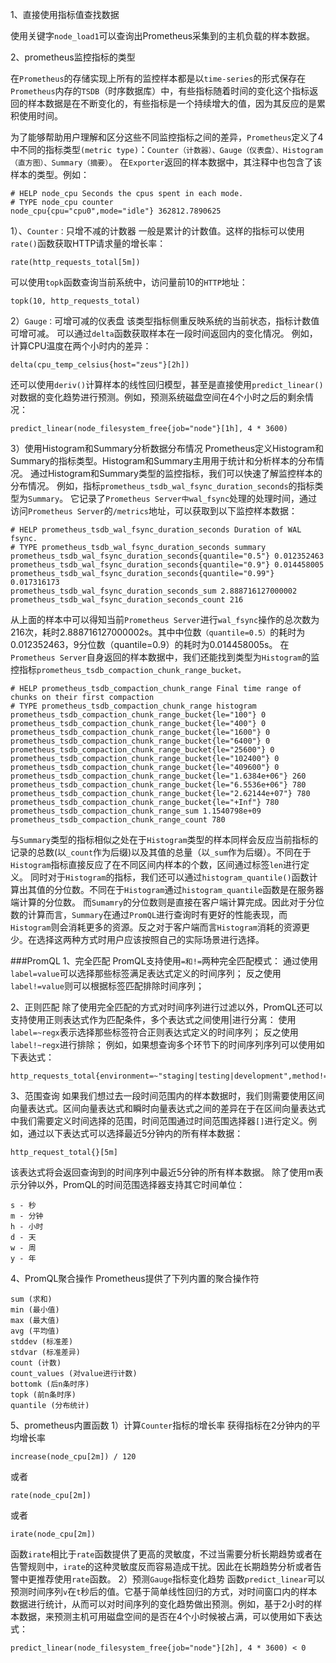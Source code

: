1、直接使用指标值查找数据

使用关键字```node_load1```可以查询出Prometheus采集到的主机负载的样本数据。

2、prometheus监控指标的类型

在```Prometheus```的存储实现上所有的监控样本都是以```time-series```的形式保存在```Prometheus```内存的```TSDB```（时序数据库）中，有些指标随着时间的变化这个指标返回的样本数据是在不断变化的，有些指标是一个持续增大的值，因为其反应的是累积使用时间。

为了能够帮助用户理解和区分这些不同监控指标之间的差异，```Prometheus```定义了4中不同的指标类型```(metric type)```：```Counter（计数器）、Gauge（仪表盘）、Histogram（直方图）、Summary（摘要）```。
在```Exporter```返回的样本数据中，其注释中也包含了该样本的类型。例如：
```
# HELP node_cpu Seconds the cpus spent in each mode.
# TYPE node_cpu counter
node_cpu{cpu="cpu0",mode="idle"} 362812.7890625
```

1）、```Counter：```只增不减的计数器
一般是累计的计数值。这样的指标可以使用```rate()```函数获取HTTP请求量的增长率：
```
rate(http_requests_total[5m])
```
可以使用```topk```函数查询当前系统中，访问量前10的```HTTP```地址：
```
topk(10, http_requests_total)
```

2）```Gauge：```可增可减的仪表盘
该类型指标侧重反映系统的当前状态，指标计数值可增可减。
可以通过```delta```函数获取样本在一段时间返回内的变化情况。
例如，计算CPU温度在两个小时内的差异：
```
delta(cpu_temp_celsius{host="zeus"}[2h])
```
还可以使用```deriv()```计算样本的线性回归模型，甚至是直接使用```predict_linear()```对数据的变化趋势进行预测。例如，预测系统磁盘空间在4个小时之后的剩余情况：
```
predict_linear(node_filesystem_free{job="node"}[1h], 4 * 3600)
```
3）使用Histogram和Summary分析数据分布情况
Prometheus定义Histogram和Summary的指标类型。Histogram和Summary主用用于统计和分析样本的分布情况。
通过Histogram和Summary类型的监控指标，我们可以快速了解监控样本的分布情况。
例如，指标```prometheus_tsdb_wal_fsync_duration_seconds```的指标类型为```Summary```。 它记录了```Prometheus Server中wal_fsync```处理的处理时间，通过访问```Prometheus Server```的```/metrics```地址，可以获取到以下监控样本数据：
```
# HELP prometheus_tsdb_wal_fsync_duration_seconds Duration of WAL fsync.
# TYPE prometheus_tsdb_wal_fsync_duration_seconds summary
prometheus_tsdb_wal_fsync_duration_seconds{quantile="0.5"} 0.012352463
prometheus_tsdb_wal_fsync_duration_seconds{quantile="0.9"} 0.014458005
prometheus_tsdb_wal_fsync_duration_seconds{quantile="0.99"} 0.017316173
prometheus_tsdb_wal_fsync_duration_seconds_sum 2.888716127000002
prometheus_tsdb_wal_fsync_duration_seconds_count 216
```
从上面的样本中可以得知当前```Prometheus Server```进行```wal_fsync```操作的总次数为216次，耗时2.888716127000002s。其中中位数```（quantile=0.5）```的耗时为0.012352463，9分位数（quantile=0.9）的耗时为0.014458005s。
在```Prometheus Server```自身返回的样本数据中，我们还能找到类型为```Histogram```的监控指标```prometheus_tsdb_compaction_chunk_range_bucket。```
```
# HELP prometheus_tsdb_compaction_chunk_range Final time range of chunks on their first compaction
# TYPE prometheus_tsdb_compaction_chunk_range histogram
prometheus_tsdb_compaction_chunk_range_bucket{le="100"} 0
prometheus_tsdb_compaction_chunk_range_bucket{le="400"} 0
prometheus_tsdb_compaction_chunk_range_bucket{le="1600"} 0
prometheus_tsdb_compaction_chunk_range_bucket{le="6400"} 0
prometheus_tsdb_compaction_chunk_range_bucket{le="25600"} 0
prometheus_tsdb_compaction_chunk_range_bucket{le="102400"} 0
prometheus_tsdb_compaction_chunk_range_bucket{le="409600"} 0
prometheus_tsdb_compaction_chunk_range_bucket{le="1.6384e+06"} 260
prometheus_tsdb_compaction_chunk_range_bucket{le="6.5536e+06"} 780
prometheus_tsdb_compaction_chunk_range_bucket{le="2.62144e+07"} 780
prometheus_tsdb_compaction_chunk_range_bucket{le="+Inf"} 780
prometheus_tsdb_compaction_chunk_range_sum 1.1540798e+09
prometheus_tsdb_compaction_chunk_range_count 780
```
与```Summary```类型的指标相似之处在于```Histogram```类型的样本同样会反应当前指标的记录的总数(以```_count```作为后缀)以及其值的总量（以```_sum```作为后缀）。不同在于```Histogram```指标直接反应了在不同区间内样本的个数，区间通过标签```len```进行定义。
同时对于```Histogram```的指标，我们还可以通过```histogram_quantile()```函数计算出其值的分位数。不同在于```Histogram```通过```histogram_quantile```函数是在服务器端计算的分位数。 而```Sumamry```的分位数则是直接在客户端计算完成。因此对于分位数的计算而言，```Summary```在通过```PromQL```进行查询时有更好的性能表现，而```Histogram```则会消耗更多的资源。反之对于客户端而言```Histogram```消耗的资源更少。在选择这两种方式时用户应该按照自己的实际场景进行选择。

###PromQL
1、完全匹配
PromQL支持使用```=和!=```两种完全匹配模式：
通过使用```label=value```可以选择那些标签满足表达式定义的时间序列；
反之使用```label!=value```则可以根据标签匹配排除时间序列；

2、正则匹配
除了使用完全匹配的方式对时间序列进行过滤以外，PromQL还可以支持使用正则表达式作为匹配条件，多个表达式之间使用|进行分离：
使用```label=~regx```表示选择那些标签符合正则表达式定义的时间序列；
反之使用```label!~regx```进行排除；
例如，如果想查询多个环节下的时间序列序列可以使用如下表达式：
```
http_requests_total{environment=~"staging|testing|development",method!="GET"}
```
3、范围查询
如果我们想过去一段时间范围内的样本数据时，我们则需要使用区间向量表达式。区间向量表达式和瞬时向量表达式之间的差异在于在区间向量表达式中我们需要定义时间选择的范围，时间范围通过时间范围选择器```[]```进行定义。例如，通过以下表达式可以选择最近5分钟内的所有样本数据：
```
http_request_total{}[5m]
```
该表达式将会返回查询到的时间序列中最近5分钟的所有样本数据。
除了使用m表示分钟以外，PromQL的时间范围选择器支持其它时间单位：
```
s - 秒
m - 分钟
h - 小时
d - 天
w - 周
y - 年
```
4、PromQL聚合操作
Prometheus提供了下列内置的聚合操作符
```
sum (求和)
min (最小值)
max (最大值)
avg (平均值)
stddev (标准差)
stdvar (标准差异)
count (计数)
count_values (对value进行计数)
bottomk (后n条时序)
topk (前n条时序)
quantile (分布统计)
```
5、prometheus内置函数
1）计算```Counter```指标的增长率
获得指标在2分钟内的平均增长率
```
increase(node_cpu[2m]) / 120
```
或者
```
rate(node_cpu[2m])
```
或者
```
irate(node_cpu[2m])
```
函数```irate```相比于```rate```函数提供了更高的灵敏度，不过当需要分析长期趋势或者在告警规则中，```irate```的这种灵敏度反而容易造成干扰。因此在长期趋势分析或者告警中更推荐使用```rate```函数。
2）预测```Gauge```指标变化趋势
函数```predict_linear```可以预测时间序列```v```在```t```秒后的值。它基于简单线性回归的方式，对时间窗口内的样本数据进行统计，从而可以对时间序列的变化趋势做出预测。例如，基于2小时的样本数据，来预测主机可用磁盘空间的是否在4个小时候被占满，可以使用如下表达式：
```
predict_linear(node_filesystem_free{job="node"}[2h], 4 * 3600) < 0
```